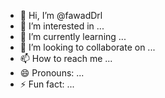 - 👋 Hi, I’m @fawadDrl
- 👀 I’m interested in ...
- 🌱 I’m currently learning ...
- 💞️ I’m looking to collaborate on ...
- 📫 How to reach me ...
- 😄 Pronouns: ...
- ⚡ Fun fact: ...

<!---
fawadDrl/fawadDrl is a ✨ special ✨ repository because its `README.md` (this file) appears on your GitHub profile.
You can click the Preview link to take a look at your changes.
--->
